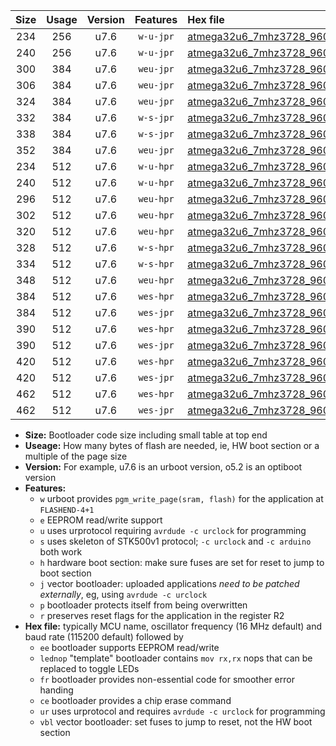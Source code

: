 |Size|Usage|Version|Features|Hex file|
|:-:|:-:|:-:|:-:|:--|
|234|256|u7.6|`w-u-jpr`|[atmega32u6_7mhz3728_9600bps_ur_vbl.hex](https://raw.githubusercontent.com/stefanrueger/urboot/main//atmega32u6_7mhz3728_9600bps_ur_vbl.hex)|
|240|256|u7.6|`w-u-jpr`|[atmega32u6_7mhz3728_9600bps_lednop_ur_vbl.hex](https://raw.githubusercontent.com/stefanrueger/urboot/main//atmega32u6_7mhz3728_9600bps_lednop_ur_vbl.hex)|
|300|384|u7.6|`weu-jpr`|[atmega32u6_7mhz3728_9600bps_ee_ur_vbl.hex](https://raw.githubusercontent.com/stefanrueger/urboot/main//atmega32u6_7mhz3728_9600bps_ee_ur_vbl.hex)|
|306|384|u7.6|`weu-jpr`|[atmega32u6_7mhz3728_9600bps_ee_lednop_ur_vbl.hex](https://raw.githubusercontent.com/stefanrueger/urboot/main//atmega32u6_7mhz3728_9600bps_ee_lednop_ur_vbl.hex)|
|324|384|u7.6|`weu-jpr`|[atmega32u6_7mhz3728_9600bps_ee_lednop_fr_ur_vbl.hex](https://raw.githubusercontent.com/stefanrueger/urboot/main//atmega32u6_7mhz3728_9600bps_ee_lednop_fr_ur_vbl.hex)|
|332|384|u7.6|`w-s-jpr`|[atmega32u6_7mhz3728_9600bps_vbl.hex](https://raw.githubusercontent.com/stefanrueger/urboot/main//atmega32u6_7mhz3728_9600bps_vbl.hex)|
|338|384|u7.6|`w-s-jpr`|[atmega32u6_7mhz3728_9600bps_lednop_vbl.hex](https://raw.githubusercontent.com/stefanrueger/urboot/main//atmega32u6_7mhz3728_9600bps_lednop_vbl.hex)|
|352|384|u7.6|`weu-jpr`|[atmega32u6_7mhz3728_9600bps_ee_lednop_fr_ce_ur_vbl.hex](https://raw.githubusercontent.com/stefanrueger/urboot/main//atmega32u6_7mhz3728_9600bps_ee_lednop_fr_ce_ur_vbl.hex)|
|234|512|u7.6|`w-u-hpr`|[atmega32u6_7mhz3728_9600bps_ur.hex](https://raw.githubusercontent.com/stefanrueger/urboot/main//atmega32u6_7mhz3728_9600bps_ur.hex)|
|240|512|u7.6|`w-u-hpr`|[atmega32u6_7mhz3728_9600bps_lednop_ur.hex](https://raw.githubusercontent.com/stefanrueger/urboot/main//atmega32u6_7mhz3728_9600bps_lednop_ur.hex)|
|296|512|u7.6|`weu-hpr`|[atmega32u6_7mhz3728_9600bps_ee_ur.hex](https://raw.githubusercontent.com/stefanrueger/urboot/main//atmega32u6_7mhz3728_9600bps_ee_ur.hex)|
|302|512|u7.6|`weu-hpr`|[atmega32u6_7mhz3728_9600bps_ee_lednop_ur.hex](https://raw.githubusercontent.com/stefanrueger/urboot/main//atmega32u6_7mhz3728_9600bps_ee_lednop_ur.hex)|
|320|512|u7.6|`weu-hpr`|[atmega32u6_7mhz3728_9600bps_ee_lednop_fr_ur.hex](https://raw.githubusercontent.com/stefanrueger/urboot/main//atmega32u6_7mhz3728_9600bps_ee_lednop_fr_ur.hex)|
|328|512|u7.6|`w-s-hpr`|[atmega32u6_7mhz3728_9600bps.hex](https://raw.githubusercontent.com/stefanrueger/urboot/main//atmega32u6_7mhz3728_9600bps.hex)|
|334|512|u7.6|`w-s-hpr`|[atmega32u6_7mhz3728_9600bps_lednop.hex](https://raw.githubusercontent.com/stefanrueger/urboot/main//atmega32u6_7mhz3728_9600bps_lednop.hex)|
|348|512|u7.6|`weu-hpr`|[atmega32u6_7mhz3728_9600bps_ee_lednop_fr_ce_ur.hex](https://raw.githubusercontent.com/stefanrueger/urboot/main//atmega32u6_7mhz3728_9600bps_ee_lednop_fr_ce_ur.hex)|
|384|512|u7.6|`wes-hpr`|[atmega32u6_7mhz3728_9600bps_ee.hex](https://raw.githubusercontent.com/stefanrueger/urboot/main//atmega32u6_7mhz3728_9600bps_ee.hex)|
|384|512|u7.6|`wes-jpr`|[atmega32u6_7mhz3728_9600bps_ee_vbl.hex](https://raw.githubusercontent.com/stefanrueger/urboot/main//atmega32u6_7mhz3728_9600bps_ee_vbl.hex)|
|390|512|u7.6|`wes-hpr`|[atmega32u6_7mhz3728_9600bps_ee_lednop.hex](https://raw.githubusercontent.com/stefanrueger/urboot/main//atmega32u6_7mhz3728_9600bps_ee_lednop.hex)|
|390|512|u7.6|`wes-jpr`|[atmega32u6_7mhz3728_9600bps_ee_lednop_vbl.hex](https://raw.githubusercontent.com/stefanrueger/urboot/main//atmega32u6_7mhz3728_9600bps_ee_lednop_vbl.hex)|
|420|512|u7.6|`wes-hpr`|[atmega32u6_7mhz3728_9600bps_ee_lednop_fr.hex](https://raw.githubusercontent.com/stefanrueger/urboot/main//atmega32u6_7mhz3728_9600bps_ee_lednop_fr.hex)|
|420|512|u7.6|`wes-jpr`|[atmega32u6_7mhz3728_9600bps_ee_lednop_fr_vbl.hex](https://raw.githubusercontent.com/stefanrueger/urboot/main//atmega32u6_7mhz3728_9600bps_ee_lednop_fr_vbl.hex)|
|462|512|u7.6|`wes-hpr`|[atmega32u6_7mhz3728_9600bps_ee_lednop_fr_ce.hex](https://raw.githubusercontent.com/stefanrueger/urboot/main//atmega32u6_7mhz3728_9600bps_ee_lednop_fr_ce.hex)|
|462|512|u7.6|`wes-jpr`|[atmega32u6_7mhz3728_9600bps_ee_lednop_fr_ce_vbl.hex](https://raw.githubusercontent.com/stefanrueger/urboot/main//atmega32u6_7mhz3728_9600bps_ee_lednop_fr_ce_vbl.hex)|

- **Size:** Bootloader code size including small table at top end
- **Useage:** How many bytes of flash are needed, ie, HW boot section or a multiple of the page size
- **Version:** For example, u7.6 is an urboot version, o5.2 is an optiboot version
- **Features:**
  + `w` urboot provides `pgm_write_page(sram, flash)` for the application at `FLASHEND-4+1`
  + `e` EEPROM read/write support
  + `u` uses urprotocol requiring `avrdude -c urclock` for programming
  + `s` uses skeleton of STK500v1 protocol; `-c urclock` and `-c arduino` both work
  + `h` hardware boot section: make sure fuses are set for reset to jump to boot section
  + `j` vector bootloader: uploaded applications *need to be patched externally*, eg, using `avrdude -c urclock`
  + `p` bootloader protects itself from being overwritten
  + `r` preserves reset flags for the application in the register R2
- **Hex file:** typically MCU name, oscillator frequency (16 MHz default) and baud rate (115200 default) followed by
  + `ee` bootloader supports EEPROM read/write
  + `lednop` "template" bootloader contains `mov rx,rx` nops that can be replaced to toggle LEDs
  + `fr` bootloader provides non-essential code for smoother error handing
  + `ce` bootloader provides a chip erase command
  + `ur` uses urprotocol and requires `avrdude -c urclock` for programming
  + `vbl` vector bootloader: set fuses to jump to reset, not the HW boot section
